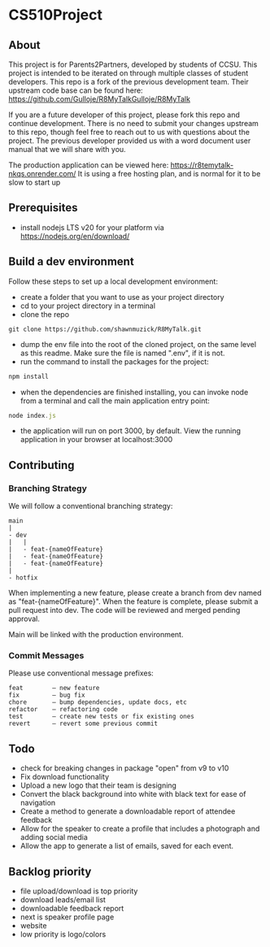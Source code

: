 # CS510Project

## About
This project is for Parents2Partners, developed by students of CCSU. This project is intended to be iterated on through multiple classes of student developers. This repo is a fork of the previous development team. Their upstream code base can be found here: https://github.com/Gulloje/R8MyTalkGulloje/R8MyTalk

If you are a future developer of this project, please fork this repo and continue development. There is no need to submit your changes upstream to this repo, though feel free to reach out to us with questions about the project. The previous developer provided us with a word document user manual that we will share with you.

The production application can be viewed here: https://r8temytalk-nkqs.onrender.com/
It is using a free hosting plan, and is normal for it to be slow to start up

## Prerequisites
- install nodejs LTS v20 for your platform via https://nodejs.org/en/download/

## Build a dev environment
Follow these steps to set up a local development environment:
- create a folder that you want to use as your project directory
- cd to your project directory in a terminal
- clone the repo
```
git clone https://github.com/shawnmuzick/R8MyTalk.git
```
- dump the env file into the root of the cloned project, on the same level as this readme. Make sure the file is named ".env", if it is not.
- run the command to install the packages for the project:
```javascript
npm install
```
- when the dependencies are finished installing, you can invoke node from a terminal and call the main application entry point:
```javascript
node index.js  
```
- the application will run on port 3000, by default. View the running application in your browser at localhost:3000

## Contributing

### Branching Strategy
We will follow a conventional branching strategy:
```
main
|
- dev
|	|
|	- feat-{nameOfFeature}
|	- feat-{nameOfFeature}
|	- feat-{nameOfFeature}
|
- hotfix
```
When implementing a new feature, please create a branch from dev named as "feat-{nameOfFeature}". When the feature is complete, please submit a pull request into dev. The code will be reviewed and merged pending approval. 

Main will be linked with the production environment.

### Commit Messages
Please use conventional message prefixes:
```
feat		– new feature
fix			– bug fix
chore		– bump dependencies, update docs, etc
refactor	– refactoring code
test 		– create new tests or fix existing ones
revert 		– revert some previous commit
```

## Todo
- check for breaking changes in package "open" from v9 to v10
- Fix download functionality
- Upload a new logo that their team is designing 
- Convert the black background into white with black text for ease of navigation 
- Create a method to generate a downloadable report of attendee feedback 
- Allow for the speaker to create a profile that includes a photograph and adding social media 
- Allow the app to generate a list of emails, saved for each event. 

## Backlog priority
- file upload/download is top priority
- download leads/email list
- downloadable feedback report 
- next is speaker profile page
- website
- low priority is logo/colors